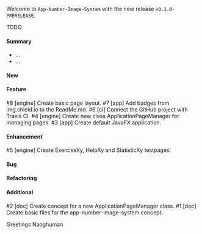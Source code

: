 Welcome to `App-Number-Image-System` with the new release `v0.1.0-PRERELEASE`.

TODO



#### Summary
* ...
* ...



#### New



#### Feature
#8 [engine] Create basic page layout.
#7 [app] Add badges from img.shield.io to the ReadMe.md.
#6 [ci] Connect the GitHub project with Travis CI.
#4 [engine] Create new class ApplicationPageManager for managing pages.
#3 [app] Create default JavaFX application.



#### Enhancement
#5 [engine] Create ExerciseXy, HelpXy and StatisticXy testpages.



#### Bug



#### Refactoring



#### Additional
#2 [doc] Create concept for a new ApplicationPageManager class.
#1 [doc] Create basic files for the app-number-image-system concept.



Greetings
Naoghuman



[//]: # (Issues which will be integrated in this release)



[//]: # (Links)
[JavaFX]:http://docs.oracle.com/javase/8/javase-clienttechnologies.htm
[Maven]:http://maven.apache.org/
[NetBeans IDE]:https://netbeans.org/
